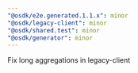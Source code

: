 ```yaml
---
"@osdk/e2e.generated.1.1.x": minor
"@osdk/legacy-client": minor
"@osdk/shared.test": minor
"@osdk/generator": minor
---
```


Fix long aggregations in legacy-client

